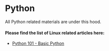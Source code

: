 # Python
All Python related materials are under this hood.

#### Please find the list of Linux related articles here:
- [Python 101 - Basic Python](https://github.com/naeemmohd/python/tree/master/Python%20101/Python%20101%20-%20Basic%20Python)
